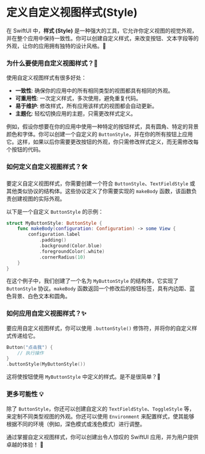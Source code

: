 ﻿# 定义自定义视图样式(Style)

在 SwiftUI 中，**样式 (Style)** 是一种强大的工具，它允许你定义视图的视觉外观，并在整个应用中保持一致性。你可以创建自定义样式，来改变按钮、文本字段等的外观，让你的应用拥有独特的设计风格。🎨

### 为什么要使用自定义视图样式？🤔

使用自定义视图样式有很多好处：

*   **一致性**: 确保你的应用中的所有相同类型的视图都具有相同的外观。
*   **可重用性**: 一次定义样式，多次使用，避免重复代码。
*   **易于维护**: 修改样式，所有应用该样式的视图都会自动更新。
*   **主题化**: 轻松切换应用的主题，只需更改样式定义。

例如，假设你想要在你的应用中使用一种特定的按钮样式，具有圆角、特定的背景颜色和字体。你可以创建一个自定义的 `ButtonStyle`，并在你的所有按钮上应用它。这样，如果以后你需要更改按钮的外观，你只需修改样式定义，而无需修改每个按钮的代码。

### 如何定义自定义视图样式？🛠️

要定义自定义视图样式，你需要创建一个符合 `ButtonStyle`、`TextFieldStyle` 或其他类似协议的结构体。这些协议定义了你需要实现的 `makeBody` 函数，该函数负责创建视图的实际外观。

以下是一个自定义 `ButtonStyle` 的示例：

```swift
struct MyButtonStyle: ButtonStyle {
    func makeBody(configuration: Configuration) -> some View {
        configuration.label
            .padding()
            .background(Color.blue)
            .foregroundColor(.white)
            .cornerRadius(10)
    }
}
```

在这个例子中，我们创建了一个名为 `MyButtonStyle` 的结构体，它实现了 `ButtonStyle` 协议。`makeBody` 函数返回一个修改后的按钮标签，具有内边距、蓝色背景、白色文本和圆角。

### 如何应用自定义视图样式？✨

要应用自定义视图样式，你可以使用 `.buttonStyle()` 修饰符，并将你的自定义样式传递给它。

```swift
Button("点击我") {
    // 执行操作
}
.buttonStyle(MyButtonStyle())
```

这将使按钮使用 `MyButtonStyle` 中定义的样式。是不是很简单？🎉

### 更多可能性 💡

除了 `ButtonStyle`，你还可以创建自定义的 `TextFieldStyle`、`ToggleStyle` 等，来定制不同类型视图的外观。你还可以使用 `Environment` 来配置样式，使其能够根据不同的环境（例如，深色模式或浅色模式）进行调整。

通过掌握自定义视图样式，你可以创建出令人惊叹的 SwiftUI 应用，并为用户提供卓越的体验！ 🤩